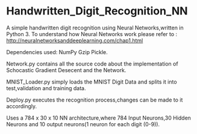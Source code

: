 # Handwritten_Digit_Recognition_NN
A simple handwritten digit recognition using Neural Networks,written in Python  3.
To understand how Neural Networks work please refer to : http://neuralnetworksanddeeplearning.com/chap1.html

Dependencies used: 
NumPy
Gzip
Pickle.


Network.py contains all the source code about the implementation of Schocastic Gradient Desecent and the Network.

MNIST_Loader.py simply loads the MNIST Digit Data and splits it into test,validation and training data.

Deploy.py executes the recognition process,changes can be made to it accordingly.


Uses a 784 x 30 x 10 NN architecture,where 784 Input Neurons,30 Hidden Neurons and 10 output neurons(1 neuron for each digit (0-9)).
